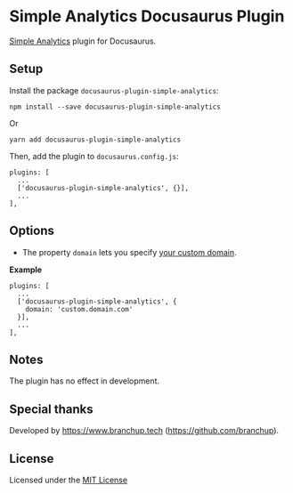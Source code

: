 # Simple Analytics Docusaurus Plugin

[Simple Analytics](https://simpleanalytics.com/) plugin for Docusaurus.

## Setup

Install the package `docusaurus-plugin-simple-analytics`:

```
npm install --save docusaurus-plugin-simple-analytics
```

Or

```
yarn add docusaurus-plugin-simple-analytics
```

Then, add the plugin to `docusaurus.config.js`:

```
plugins: [
  ...
  ['docusaurus-plugin-simple-analytics', {}],
  ...
],
```

## Options

- The property `domain` lets you specify [your custom domain](https://docs.simpleanalytics.com/bypass-ad-blockers).

**Example**

```
plugins: [
  ...
  ['docusaurus-plugin-simple-analytics', {
    domain: 'custom.domain.com'
  }],
  ...
],
```

## Notes

The plugin has no effect in development.

## Special thanks

Developed by https://www.branchup.tech (https://github.com/branchup).

## License

Licensed under the [MIT License](http://www.opensource.org/licenses/mit-license.php)

